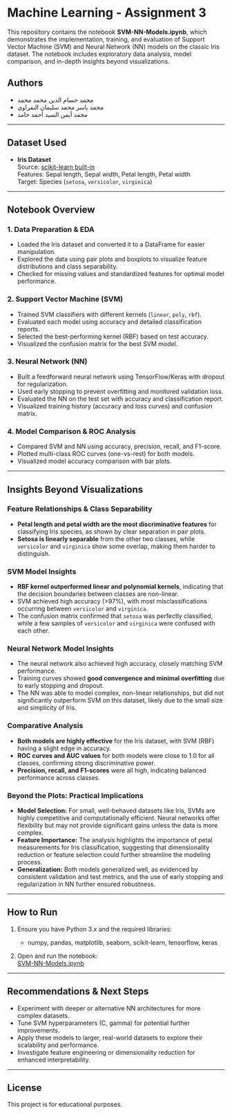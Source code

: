 # Machine Learning - Assignment 3

This repository contains the notebook **SVM-NN-Models.ipynb**, which demonstrates the implementation, training, and evaluation of Support Vector Machine (SVM) and Neural Network (NN) models on the classic Iris dataset. The notebook includes exploratory data analysis, model comparison, and in-depth insights beyond visualizations.

## Authors

- محمد حسام الدين محمد محمد  
- محمد ياسر محمد سليمان النفراوي  
- محمد أيمن السيد أحمد حامد  

---

## Dataset Used

- **Iris Dataset**  
  Source: [scikit-learn built-in](https://scikit-learn.org/stable/auto_examples/datasets/plot_iris_dataset.html)  
  Features: Sepal length, Sepal width, Petal length, Petal width  
  Target: Species (`setosa`, `versicolor`, `virginica`)

---

## Notebook Overview

### 1. Data Preparation & EDA

- Loaded the Iris dataset and converted it to a DataFrame for easier manipulation.
- Explored the data using pair plots and boxplots to visualize feature distributions and class separability.
- Checked for missing values and standardized features for optimal model performance.

### 2. Support Vector Machine (SVM)

- Trained SVM classifiers with different kernels (`linear`, `poly`, `rbf`).
- Evaluated each model using accuracy and detailed classification reports.
- Selected the best-performing kernel (RBF) based on test accuracy.
- Visualized the confusion matrix for the best SVM model.

### 3. Neural Network (NN)

- Built a feedforward neural network using TensorFlow/Keras with dropout for regularization.
- Used early stopping to prevent overfitting and monitored validation loss.
- Evaluated the NN on the test set with accuracy and classification report.
- Visualized training history (accuracy and loss curves) and confusion matrix.

### 4. Model Comparison & ROC Analysis

- Compared SVM and NN using accuracy, precision, recall, and F1-score.
- Plotted multi-class ROC curves (one-vs-rest) for both models.
- Visualized model accuracy comparison with bar plots.

---

## Insights Beyond Visualizations

### Feature Relationships & Class Separability

- **Petal length and petal width are the most discriminative features** for classifying Iris species, as shown by clear separation in pair plots.
- **Setosa is linearly separable** from the other two classes, while `versicolor` and `virginica` show some overlap, making them harder to distinguish.

### SVM Model Insights

- **RBF kernel outperformed linear and polynomial kernels**, indicating that the decision boundaries between classes are non-linear.
- SVM achieved high accuracy (>97%), with most misclassifications occurring between `versicolor` and `virginica`.
- The confusion matrix confirmed that `setosa` was perfectly classified, while a few samples of `versicolor` and `virginica` were confused with each other.

### Neural Network Model Insights

- The neural network also achieved high accuracy, closely matching SVM performance.
- Training curves showed **good convergence and minimal overfitting** due to early stopping and dropout.
- The NN was able to model complex, non-linear relationships, but did not significantly outperform SVM on this dataset, likely due to the small size and simplicity of Iris.

### Comparative Analysis

- **Both models are highly effective** for the Iris dataset, with SVM (RBF) having a slight edge in accuracy.
- **ROC curves and AUC values** for both models were close to 1.0 for all classes, confirming strong discriminative power.
- **Precision, recall, and F1-scores** were all high, indicating balanced performance across classes.

### Beyond the Plots: Practical Implications

- **Model Selection:** For small, well-behaved datasets like Iris, SVMs are highly competitive and computationally efficient. Neural networks offer flexibility but may not provide significant gains unless the data is more complex.
- **Feature Importance:** The analysis highlights the importance of petal measurements for Iris classification, suggesting that dimensionality reduction or feature selection could further streamline the modeling process.
- **Generalization:** Both models generalized well, as evidenced by consistent validation and test metrics, and the use of early stopping and regularization in NN further ensured robustness.

---

## How to Run

1. Ensure you have Python 3.x and the required libraries:
    - numpy, pandas, matplotlib, seaborn, scikit-learn, tensorflow, keras

2. Open and run the notebook:  
    [SVM-NN-Models.ipynb](SVM-NN-Models.ipynb)

---

## Recommendations & Next Steps

- Experiment with deeper or alternative NN architectures for more complex datasets.
- Tune SVM hyperparameters (C, gamma) for potential further improvements.
- Apply these models to larger, real-world datasets to explore their scalability and performance.
- Investigate feature engineering or dimensionality reduction for enhanced interpretability.

---

## License

This project is for educational purposes.
